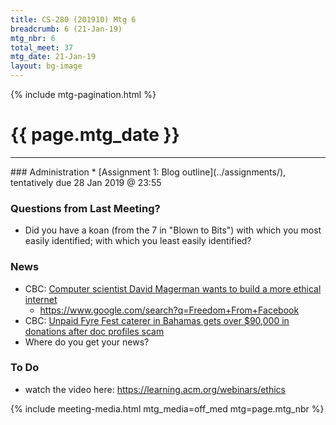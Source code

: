 ```yaml
---
title: CS-280 (201910) Mtg 6
breadcrumb: 6 (21-Jan-19)
mtg_nbr: 6
total_meet: 37
mtg_date: 21-Jan-19
layout: bg-image
---
```

{% include mtg-pagination.html %}
<h1 class="text-center">{{ page.mtg_date }}</h1>
<hr />
### Administration
* [Assignment 1: Blog outline](../assignments/), tentatively due 28 Jan 2019 @ 23:55

### Questions from Last Meeting?
* Did you have a koan (from the 7 in "Blown to Bits") with which you most easily identified; with which you least easily identified?

### News
* CBC: [Computer scientist David Magerman wants to build a more ethical internet](https://www.cbc.ca/news/world/computer-scientist-david-magerman-wants-to-build-a-more-ethical-internet-1.4977387)
  * <https://www.google.com/search?q=Freedom+From+Facebook>
* CBC: [Unpaid Fyre Fest caterer in Bahamas gets over $90,000 in donations after doc profiles scam](https://www.cbc.ca/news/entertainment/fyre-fest-doc-scam-victims-1.4985887)
* Where do you get your news?

### To Do
* watch the video here: <https://learning.acm.org/webinars/ethics>

{% include meeting-media.html mtg_media=off_med mtg=page.mtg_nbr %}
